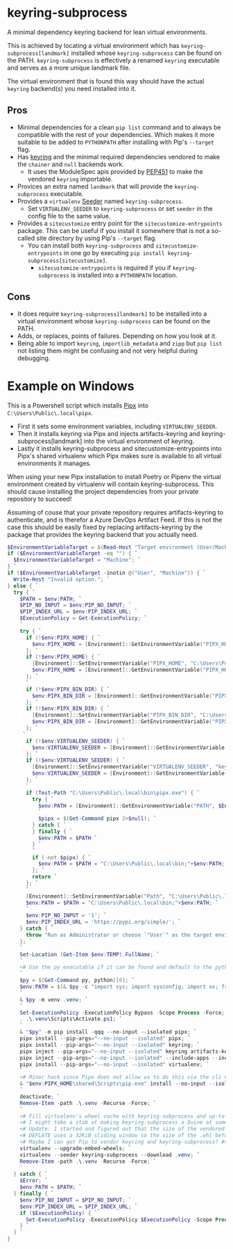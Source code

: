 # keyring-subprocess
A minimal dependency keyring backend for lean virtual environments.

This is achieved by locating a virtual environment which has
`keyring-subprocess[landmark]` installed whose `keyring-subprocess` can be found
on the PATH. `keyring-subprocess` is effectively a renamed `keyring`
executable and serves as a more unique landmark file.

The virtual environment that is found this way should have the actual
`keyring` backend(s) you need installed into it.

## Pros
- Minimal dependencies for a clean `pip list` command and to always be
  compatible with the rest of your dependencies. Which makes it more
  suitable to be added to `PYTHONPATH` after installing with Pip's
  `--target` flag.
- Has [keyring](https://pypi.org/project/keyring) and the minimal required
  dependencies vendored to make the `chainer` and `null` backends work.
  - It uses the ModuleSpec apis provided by [PEP451](https://peps.python.org/pep-0451/)
    to make the vendored `keyring` importable.
- Provices an extra named `landmark` that will provide the
  `keyring-subprocess` executable.
- Provides a `virtualenv` [Seeder](https://virtualenv.pypa.io/en/latest/user_guide.html#seeders)
  named `keyring-subprocess`.
  - Set `VIRTUALENV_SEEDER` to `keyring-subprocess` or set `seeder` in the
    config file to the same value.
- Provides a `sitecustomize` entry point for the `sitecustomize-entrypoints`
  package. This can be useful if you install it somewhere that is not a
  so-called site directory by using Pip's `--target` flag.
  - You can install both `keyring-subprocess` and `sitecustomize-entrypoints`
    in one go by executing `pip install keyring-subprocess[sitecustomize]`.
    - `sitecustomize-entrypoints` is required if you if `keyring-subprocess`
      is installed into a `PYTHONPATH` location.

## Cons
- It does require `keyring-subprocess[landmark]` to be installed into a virtual
  environment whose `keyring-subprocess` can be found on the PATH.
- Adds, or replaces, points of failures. Depending on how you look at it.
- Being able to import `keyring`, `importlib_metadata` and `zipp` but
  `pip list` not listing them might be confusing and not very helpful during
  debugging.

# Example on Windows

This is a Powershell script which installs [Pipx](https://pypa.github.io/pipx/)
into `C:\Users\Public\.local\pipx`.
- First it sets some environment variables, including `VIRTUALENV_SEEDER`.
- Then it installs keyring via Pipx and injects artifacts-keyring and
  keyring-subprocess[landmark] into the virtual environment of keyring.
- Lastly it installs keyring-subprocess and sitecustomize-entrypoints into
  Pipx's shared virtualenv which Pipx makes sure is available to all virtual
  environments it manages.

When using your new Pipx installation to install Poetry or Pipenv the virtual
environment created by virtualenv will contain keyring-subprocess. This should
cause installing the project dependencies from your private repository to
succeed!

Assuming of couse that your private repository requires artifacts-keyring to
authenticate, and is therefor a Azure DevOps Artifact Feed. If this is not the
case this should be easily fixed by replacing artifacts-keyring by the
package that provides the keyring backend that you actually need.

```powershell
$EnvironmentVariableTarget = $(Read-Host "Target environment (User/Machine) [Machine]").Trim(); `
if ($EnvironmentVariableTarget -eq "") { `
  $EnvironmentVariableTarget = "Machine"; `
} `
if ($EnvironmentVariableTarget -inotin @("User", "Machine")) { `
  Write-Host "Invalid option."; `
} else { `
  try { `
    $PATH = $env:PATH; `
    $PIP_NO_INPUT = $env:PIP_NO_INPUT; `
    $PIP_INDEX_URL = $env:PIP_INDEX_URL; `
    $ExecutionPolicy = Get-ExecutionPolicy; `
    `
    try { `
      if (!$env:PIPX_HOME) { `
        $env:PIPX_HOME = [Environment]::GetEnvironmentVariable("PIPX_HOME", $EnvironmentVariableTarget); `
      }; `
      if (!$env:PIPX_HOME) { `
        [Environment]::SetEnvironmentVariable("PIPX_HOME", "C:\Users\Public\.local\pipx", $EnvironmentVariableTarget); `
        $env:PIPX_HOME = [Environment]::GetEnvironmentVariable("PIPX_HOME", $EnvironmentVariableTarget); `
      }; `
      `
      if (!$env:PIPX_BIN_DIR) { `
        $env:PIPX_BIN_DIR = [Environment]::GetEnvironmentVariable("PIPX_BIN_DIR", $EnvironmentVariableTarget); `
      }; `
      if (!$env:PIPX_BIN_DIR) { `
        [Environment]::SetEnvironmentVariable("PIPX_BIN_DIR", "C:\Users\Public\.local\bin", $EnvironmentVariableTarget); `
        $env:PIPX_BIN_DIR = [Environment]::GetEnvironmentVariable("PIPX_BIN_DIR", $EnvironmentVariableTarget); `
      }; `
     `
      if (!$env:VIRTUALENV_SEEDER) { `
        $env:VIRTUALENV_SEEDER = [Environment]::GetEnvironmentVariable("VIRTUALENV_SEEDER", $EnvironmentVariableTarget); `
      }; `
      if (!$env:VIRTUALENV_SEEDER) { `
        [Environment]::SetEnvironmentVariable("VIRTUALENV_SEEDER", "keyring-subprocess", $EnvironmentVariableTarget); `
        $env:VIRTUALENV_SEEDER = [Environment]::GetEnvironmentVariable("VIRTUALENV_SEEDER", $EnvironmentVariableTarget); `
      }; `
      `
      if (Test-Path "C:\Users\Public\.local\bin\pipx.exe") { `
        try { `
          $env:PATH = [Environment]::GetEnvironmentVariable("PATH", $EnvironmentVariableTarget); `
          `
          $pipx = $(Get-Command pipx 2>$null); `
        } catch { `
        } finally { `
          $env:PATH = $PATH `
        } `
        `
        if (-not $pipx) { `
          $env:PATH = $PATH = "C:\Users\Public\.local\bin;"+$env:PATH; `
        }; `
        return `
      }; `
      `
      [Environment]::SetEnvironmentVariable("Path", "C:\Users\Public\.local\bin;" + [Environment]::GetEnvironmentVariable("Path", $EnvironmentVariableTarget), $EnvironmentVariableTarget); `
      $env:PATH = $PATH = "C:\Users\Public\.local\bin;"+$env:PATH; `
      `
      $env:PIP_NO_INPUT = '1'; `
      $env:PIP_INDEX_URL = 'https://pypi.org/simple/'; `
    } catch { `
      throw "Run as Administrator or choose `"User`" as the target environment" `
    }; `
    `
    Set-Location (Get-Item $env:TEMP).FullName; `
    `
    <# Use the py executable if it can be found and default to the python executable #> `
    `
    $py = $(Get-Command py, python)[0]; `
    $env:PATH = $(& $py -c "import sys; import sysconfig; import os; from pathlib import Path; from itertools import chain; print(os.pathsep.join(chain(set([str(Path(sys.executable).parent), sysconfig.get_path(`"`"scripts`"`")]), [os.environ[`"`"PATH`"`"]])))"); `
    `
    & $py -m venv .venv; `
    `
    Set-ExecutionPolicy -ExecutionPolicy Bypass -Scope Process -Force; `
    . .\.venv\Scripts\Activate.ps1; `
    `
    & "$py" -m pip install -qqq --no-input --isolated pipx; `
    pipx install --pip-args="--no-input --isolated" pipx; `
    pipx install --pip-args="--no-input --isolated" keyring; `
    pipx inject --pip-args="--no-input --isolated" keyring artifacts-keyring; `
    pipx inject --pip-args="--no-input --isolated" --include-apps --include-deps keyring keyring-subprocess[landmark]; `
    pipx install --pip-args="--no-input --isolated" virtualenv; `
    `
    <# Minor hack since Pipx does not allow us to do this via the cli #> `
    & "$env:PIPX_HOME\shared\Scripts\pip.exe" install --no-input --isolated keyring-subprocess[sitecustomize]; `
    `
    deactivate; `
    Remove-Item -path .\.venv -Recurse -Force; `
    `
    <# Fill virtualenv's wheel cache with keyring-subprocess and up-to-date versions of the embeded wheels #> `
    <# I might take a stab at making keyring-subprocess a Quine at some point... #> `
    <# Update: I started and figured out that the size of the vendored dependencies are a problem #> `
    <# DEFLATE uses a 32KiB sliding window so the size of the .whl before making it a quine should definately be below 64KiB #> `
    <# Maybe I can get Pip to vendor keyring and keyring-subprocess? #> `
    virtualenv --upgrade-embed-wheels; `
    virtualenv --seeder keyring-subprocess --download .venv; `
    Remove-Item -path .\.venv -Recurse -Force; `
    `
  } catch { `
    $Error; `
    $env:PATH = $PATH; `
  } finally { `
    $env:PIP_NO_INPUT = $PIP_NO_INPUT; `
    $env:PIP_INDEX_URL = $PIP_INDEX_URL; `
    if ($ExecutionPolicy) { `
      Set-ExecutionPolicy -ExecutionPolicy $ExecutionPolicy -Scope Process -Force; `
    } `
  } `
}
```
